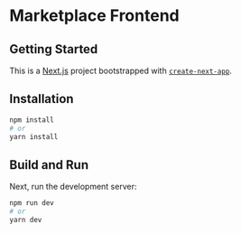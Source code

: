 
# Marketplace Frontend



## Getting Started

This is a [Next.js](https://nextjs.org/) project bootstrapped with [`create-next-app`](https://github.com/vercel/next.js/tree/canary/packages/create-next-app).


## Installation

```bash
npm install
# or
yarn install
```

## Build and Run

Next, run the development server:

```bash
npm run dev
# or
yarn dev
```
